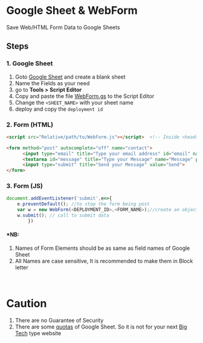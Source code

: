 # Google Sheet & WebForm
Save Web/HTML Form Data to Google Sheets

## Steps
### 1. Google Sheet
1. Goto [Google Sheet](https://docs.google.com/spreadsheets/u/0/) and create a blank sheet
2. Name the Fields as your need
3. go to <b>Tools > Script Editor</b>
4. Copy and paste the file [WebForm.gs](https://raw.githubusercontent.com/rpkc/WebForm/main/WebForm.gs) to the Script Editor
5. Change the `<SHEET_NAME>` with your sheet name 
6. deploy and copy the `deployment id`
### 2. Form (HTML)
```html
<script src="Relative/path/to/WebForm.js"></script>  <!-- Inside <head> -->
```
```html
<form method="post" autocomplete="off" name="contact">
      <input type="email" title="Type your email address" id="email" name="Email" placeholder="Your Email Address" required>
      <textarea id="message" title="Type your Message" name="Message" placeholder="Your Message ..." required></textarea>
      <input type="submit" title="Send your Message" value="Send">
</form>
```

### 3. Form (JS)
```js
document.addEventListener('submit',e=>{
    e.preventDefault(); //to stop the form being post
    var w = new WebForm(<DEPLOYMENT_ID>,<FORM_NAME>);//create an object
    w.submit(); // call to submit data
        })
```
#### *NB: 
1. Names of Form Elements should be as same as field names of Google Sheet<br>
2. All Names are case sensitive, It is recommended to make them in Block letter
<br>


# Caution
1. There are no Guarantee of Security
2. There are some [quotas](https://developers.google.com/apps-script/guides/services/quotas#current_quotas) of Google Sheet. So it is not for your next [Big Tech](https://en.wikipedia.org/wiki/Big_Tech) type website




